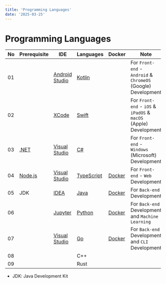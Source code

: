 ```yaml
---
title: 'Programming Languages'
date: '2025-03-25'
---
```


# Programming Languages

| No  | Prerequisite       | IDE                              | Languages                | Docker                       | Note                                                             |
| --- | ------------------ | -------------------------------- | ------------------------ | ---------------------------- | ---------------------------------------------------------------- |
| 01  |                    | [Android Studio][android-studio] | [Kotlin][kotlin]         |                              | For `Front-end` - `Android` & `ChromeOS` (Google) Development    |
| 02  |                    | [XCode][xcode]                   | [Swift][swift]           |                              | For `Front-end` - `iOS` & `iPadOS` & `macOS` (Apple) Development |
| 03  | [.NET][dotnet]     | [Visual Studio][vs]              | [C#][csharp]             |                              | For `Front-end` - `Windows` (Microsoft) Development              |
| 04  | [Node.js][node.js] | [Visual Studio][vsc]             | [TypeScript][typescript] | [Docker][docker-hub-node]    | For `Front-end` - `Web` Development                              |
| 05  | JDK                | [IDEA][jetbrains-idea]           | [Java][java]             | [Docker][docker-hub-openjdk] | For `Back-end` Development                                       |
| 06  |                    | [Jupyter][jupyter]               | [Python][python]         | [Docker][docker-hub-python]  | For `Back-end` Development and `Machine Learning`                |
| 07  |                    | [Visual Studio][vsc]             | [Go][go]                 | [Docker][docker-hub-golang]  | For `Back-end` Development and `CLI` Development                 |
| 08  |                    |                                  | C++                      |                              |                                                                  |
| 09  |                    |                                  | Rust                     |                              |                                                                  |

- JDK: Java Development Kit

[android-studio]: https://developer.android.com/studio
[csharp]: https://learn.microsoft.com/en-us/dotnet/csharp/
[docker-hub-golang]: https://hub.docker.com/_/golang/
[docker-hub-node]: https://hub.docker.com/_/node/
[docker-hub-openjdk]: https://hub.docker.com/_/openjdk
[docker-hub-python]: https://hub.docker.com/_/python/
[dotnet]: https://dotnet.microsoft.com/en-us/
[go]: https://go.dev/
[java]: https://www.java.com/
[jetbrains-idea]: https://www.jetbrains.com/idea/
[jupyter]: https://jupyter.org/
[kotlin]: https://kotlinlang.org/
[python]: https://www.python.org/
[swift]: https://www.swift.org/
[typescript]: https://www.typescriptlang.org/
[vs]: https://visualstudio.microsoft.com/
[vsc]: https://code.visualstudio.com/
[xcode]: https://developer.apple.com/xcode/
[node.js]: https://nodejs.org/en
